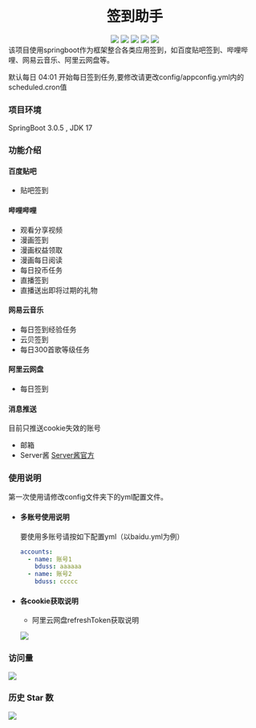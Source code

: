 <div align="center">
<h1 align="center">签到助手</h1>
<img src="https://img.shields.io/github/issues/CMTcode/sign-in-assistant?color=green?style=flat-square&logo=github">
<img src="https://img.shields.io/github/stars/CMTcode/sign-in-assistant?color=yellow?style=flat-square&logo=github">
<img src="https://img.shields.io/github/forks/CMTcode/sign-in-assistant?color=orange?style=flat-square&logo=github">
<img src="https://img.shields.io/github/license/CMTcode/sign-in-assistant?color=ff69b4">
<img src="https://img.shields.io/github/languages/code-size/CMTcode/sign-in-assistant?color=blueviolet">
</div>
该项目使用springboot作为框架整合各类应用签到，如百度贴吧签到、哔哩哔哩、网易云音乐、阿里云网盘等。

默认每日 04:01 开始每日签到任务,要修改请更改config/appconfig.yml内的scheduled.cron值

### 项目环境

SpringBoot 3.0.5 , JDK 17

### 功能介绍

#### 百度贴吧

- 贴吧签到

#### 哔哩哔哩

- 观看分享视频
- 漫画签到
- 漫画权益领取
- 漫画每日阅读
- 每日投币任务
- 直播签到
- 直播送出即将过期的礼物

#### 网易云音乐

- 每日签到经验任务
- 云贝签到
- 每日300首歌等级任务

#### 阿里云网盘

- 每日签到

#### 消息推送

 目前只推送cookie失效的账号

- 邮箱
- Server酱 [Server酱官方](https://sct.ftqq.com/)

### 使用说明

第一次使用请修改config文件夹下的yml配置文件。

- #### 多账号使用说明

  要使用多账号请按如下配置yml（以baidu.yml为例）

  ```yml
  accounts:
    - name: 账号1
      bduss: aaaaaa
    - name: 账号2
      bduss: ccccc
  ```


- #### 各cookie获取说明

  - 阿里云网盘refreshToken获取说明

  ![](config/阿里云网盘refreshToken.png)

### 访问量

![](http://profile-counter.glitch.me/CMTcode/count.svg)

### 历史 Star 数

![](https://starchart.cc/CMTcode/sign-in-assistant.svg)

